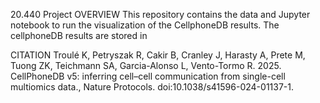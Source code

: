 20.440 Project
OVERVIEW
This repository contains the data and Jupyter notebook to run the visualization of the CellphoneDB results. 
The cellphoneDB results are stored in 

CITATION
Troulé K, Petryszak R, Cakir B, Cranley J, Harasty A, Prete M, Tuong ZK, Teichmann SA, Garcia-Alonso L, Vento-Tormo R. 2025. CellPhoneDB v5: inferring cell–cell communication from single-cell multiomics data., Nature Protocols. doi:10.1038/s41596-024-01137-1.
